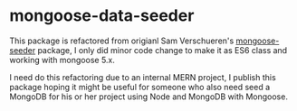 # mongoose-data-seeder
This package is refactored from origianl Sam Verschueren's [mongoose-seeder](https://github.com/SamVerschueren/mongoose-seeder) package, I only did minor code change to make it as ES6 class and working with mongoose 5.x.

I need do this refactoring due to an internal MERN project, I publish this package hoping it might be useful for someone who also need seed a MongoDB for his or her project using Node and MongoDB with Mongoose.
